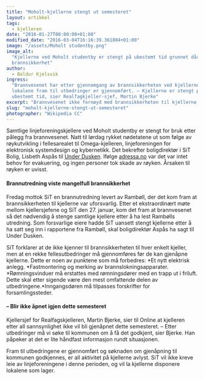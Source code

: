 ```yaml
---
title: "Moholt-kjellerne stengt ut semesteret"
layout: artikkel
tags:
  - kjelleren
date: "2016-01-27T00:00:00+01:00"
modified_date: "2016-03-04T16:16:39.361884+01:00"
image: "/assets/Moholt studentby.png"
image_alt:
  "Kjellerne ved Moholt studentby er stengt på ubestemt tid grunnet dårlig
  brannsikkerhet"
author:
  - Baldur Kjelsvik
ingress:
  "Brannvesenet har etter gjennomgang av brannsikkerheten ved kjellerne stengt
  lokalene fram til utbedringer er gjennomført. – Kjellerne er stengt på
  ubestemt tid, sier Realfagkjeller-sjef, Martin Bjerke"
excerpt: "Brannvesenet ikke fornøyd med brannsikkerheten til kjellerne."
slug: "moholt-kjellerne-stengt-ut-semesteret"
photographer: "Wikipedia CC"
---
```


Samtlige linjeforeningskjellere ved Moholt studentby er stengt for bruk etter
pålegg fra brannvesenet. Natt til lørdag rykket nødetatene ut som følge av
røykutvikling i fellesarealet til Omega-kjelleren, linjeforeningen for
elektronisk systemdesign og kybernetikk. Det bekrefter boligdirektør i SiT
Bolig, Lisbeth Aspås til [Under Dusken](http://dusken.no/artikkel/25614/-45/).
Ifølge
[adressa.no](http://www.adressa.no/nyheter/trondheim/2016/01/23/Rykket-ut-til-røykutvikling-i-studentby-12063651.ece)
var det var intet behov for evakuering, og ingen personer tok skade av røyken.
Årsaken til røyken er uvisst.

#### Brannutredning viste mangelfull brannsikkerhet

Fredag mottok SiT en brannutredning levert av Rambøll, der det kom fram at
brannsikkerheten til kjellerne var uforsvarlig. Etter et ekstraordinært møte
mellom kjellersjefene og SiT den 27. januar, kom det fram at brannvesenet så det
nødvendig å stenge samtlige kjellere etter å ha lest Rambølls utredning. Som
forsvarlige eiere hadde SiT uansett stengt kjellerne etter å ha satt seg inn i
rapportene fra Rambøll, skal boligdirektør Aspås ha sagt til Under Dusken.

SiT forklarer at de ikke kjenner til brannsikkerheten til hver enkelt kjeller,
men at en rekke fellesutbedringer må gjennomføres før de kan gjenåpne kjellerne.
Dette er noen av punktene som må forbedres: *Et nytt elektrisk anlegg.
*Fastmontering og merking av brannslokningsapparater. *Rømningsvinduer må
erstattes med rømningsdører med en trapp ut i friluft. Dette skal etter sigende
være den mest omfattende delen av utbedringene.*Inngangsdøren må tilpasses
forskrifter for forsamlingssteder.

#### – Blir ikke åpnet igjen dette semesteret

Kjellersjef for Realfagskjelleren, Martin Bjerke, sier til Online at kjelleren
etter all sannsynlighet ikke vil bli gjenåpnet dette semesteret. – Etter
utbedringer må vi søke til kommunen om å få det godkjent, sier Bjerke. Han
påpeker at det er lite håndfast informasjon rundt situasjonen.

Fram til utbedringene er gjennomført og søknaden om gjenåpning til kommunen
godkjennes, er all aktivitet på kjellerne avlyst. SiT vil ikke kreve leie av
linjeforeningene i denne perioden, og vil la kjellerne disponere lokalene som
lager.
